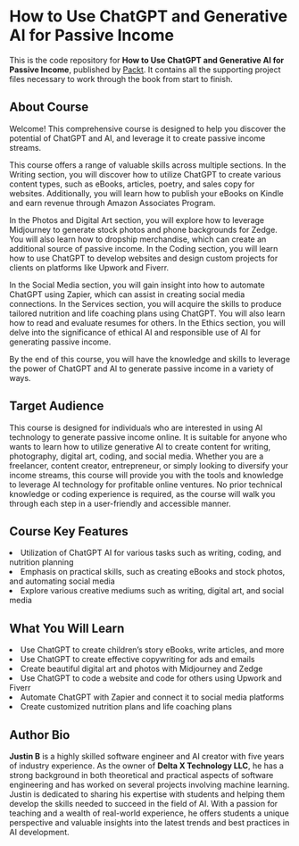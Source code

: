 # How to Use ChatGPT and Generative AI for Passive Income

This is the code repository for **How to Use ChatGPT and Generative AI for Passive Income**, published by [Packt](https://www.packtpub.com/?utm_source=github). It contains all the supporting project files necessary to work through the book from start to finish.

## About Course
Welcome! This comprehensive course is designed to help you discover the potential of ChatGPT and AI, and leverage it to create passive income streams.

This course offers a range of valuable skills across multiple sections. In the Writing section, you will discover how to utilize ChatGPT to create various content types, such as eBooks, articles, poetry, and sales copy for websites. Additionally, you will learn how to publish your eBooks on Kindle and earn revenue through Amazon Associates Program.

In the Photos and Digital Art section, you will explore how to leverage Midjourney to generate stock photos and phone backgrounds for Zedge. You will also learn how to dropship merchandise, which can create an additional source of passive income. In the Coding section, you will learn how to use ChatGPT to develop websites and design custom projects for clients on platforms like Upwork and Fiverr.

In the Social Media section, you will gain insight into how to automate ChatGPT using Zapier, which can assist in creating social media connections. In the Services section, you will  acquire the skills to produce tailored nutrition and life coaching plans using ChatGPT. You will also learn how to read and evaluate resumes for others. In the Ethics section, you will delve into the significance of ethical AI and responsible use of AI for generating passive income.

By the end of this course, you will have the knowledge and skills to leverage the power of ChatGPT and AI to generate passive income in a variety of ways.

## Target Audience

This course is designed for individuals who are interested in using AI technology to generate passive income online. It is suitable for anyone who wants to learn how to utilize generative AI to create content for writing, photography, digital art, coding, and social media. Whether you are a freelancer, content creator, entrepreneur, or simply looking to diversify your income streams, this course will provide you with the tools and knowledge to leverage AI technology for profitable online ventures. No prior technical knowledge or coding experience is required, as the course will walk you through each step in a user-friendly and accessible manner.

## Course Key Features

<li>Utilization of ChatGPT AI for various tasks such as writing, coding, and nutrition planning
<li>Emphasis on practical skills, such as creating eBooks and stock photos, and automating social media
<li>Explore various creative mediums such as writing, digital art, and social media

## What You Will Learn

<li>Use ChatGPT to create children’s story eBooks, write articles, and more
<li>Use ChatGPT to create effective copywriting for ads and emails
<li>Create beautiful digital art and photos with Midjourney and Zedge
<li>Use ChatGPT to code a website and code for others using Upwork and Fiverr 
<li>Automate ChatGPT with Zapier and connect it to social media platforms
<li>Create customized nutrition plans and life coaching plans


## Author Bio
**Justin B** is a highly skilled software engineer and AI creator with five years of industry experience. As the owner of **Delta X Technology LLC**, he has a strong background in both theoretical and practical aspects of software engineering and has worked on several projects involving machine learning. Justin is dedicated to sharing his expertise with students and helping them develop the skills needed to succeed in the field of AI. With a passion for teaching and a wealth of real-world experience, he offers students a unique perspective and valuable insights into the latest trends and best practices in AI development.
  




